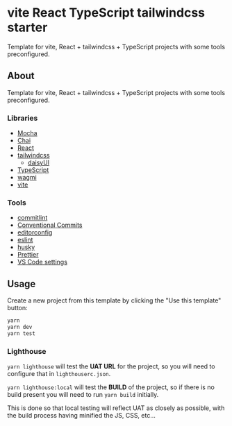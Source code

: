 # vite React TypeScript tailwindcss starter

Template for vite, React + tailwindcss + TypeScript projects with some tools preconfigured.

## About

Template for vite, React + tailwindcss + TypeScript projects with some tools preconfigured.

### Libraries

- [Mocha](https://mochajs.org/)
- [Chai](https://www.chaijs.com/)
- [React](https://reactjs.org/)
- [tailwindcss](https://tailwindcss.com/)
  - [daisyUI](https://daisyui.com/)
- [TypeScript](https://www.typescriptlang.org/)
- [wagmi](https://wagmi.sh/)
- [vite](https://vitejs.dev/)

### Tools

- [commitlint](https://commitlint.js.org)
- [Conventional Commits](https://www.conventionalcommits.org)
- [editorconfig](https://editorconfig.org/)
- [eslint](https://eslint.org/)
- [husky](https://typicode.github.io/husky/#/)
- [Prettier](https://prettier.io/)
- [VS Code settings](https://code.visualstudio.com/)

## Usage

Create a new project from this template by clicking the "Use this template" button:

```bash
yarn
yarn dev
yarn test
```

### Lighthouse

`yarn lighthouse` will test the **UAT URL** for the project, so you will need to configure that in `lighthouserc.json`.

`yarn lighthouse:local` will test the **BUILD** of the project, so if there is no build present you will need to run `yarn build` initially.

This is done so that local testing will reflect UAT as closely as possible, with the build process having minified the JS, CSS, etc...
